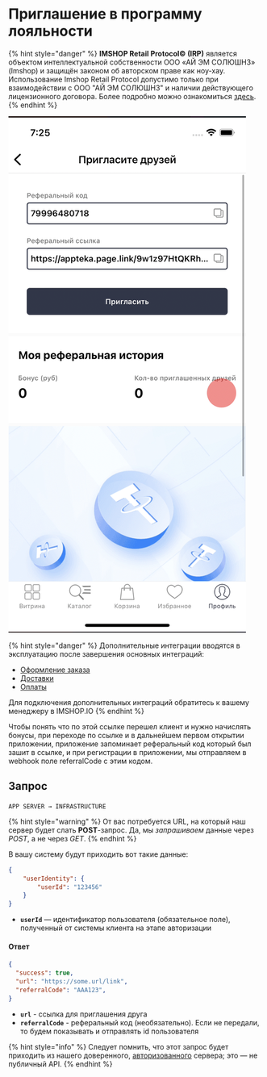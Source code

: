 # Приглашение в программу лояльности

{% hint style="danger" %}
**IMSHOP Retail Protocol© (IRP)** является объектом интеллектуальной собственности ООО «АЙ ЭМ СОЛЮШНЗ» (Imshop) и защищён законом об авторском праве как ноу-хау. Использование Imshop Retail Protocol допустимо только при взаимодействии с ООО "АЙ ЭМ СОЛЮШНЗ" и наличии действующего лицензионного договора. Более подробно можно ознакомиться [здесь](../../api-license.md).
{% endhint %}

![](<../../.gitbook/assets/Screenshot 2022-10-14 at 12.22.14.png>)

{% hint style="danger" %}
Дополнительные интеграции вводятся в эксплуатацию после завершения основных интеграций:

* [Оформление заказа](../../osnovnye-integracii/oformlenie-zakaza.md)
* [Доставки](../../osnovnye-integracii/dostavki.md)
* [Оплаты](../../osnovnye-integracii/oplaty.md)

Для подключения дополнительных интеграций обратитесь к вашему менеджеру в IMSHOP.IO
{% endhint %}

Чтобы понять что по этой ссылке перешел клиент и нужно начислять бонусы, при переходе по ссылке и в дальнейшем первом открытии приложении, приложение запоминает реферальный код который был зашит в ссылке, и при регистрации в приложении, мы отправляем в webhook поле referralCode с этим кодом.

## Запрос

`APP SERVER → INFRASTRUCTURE`

{% hint style="warning" %}
От вас потребуется URL, на который наш сервер будет слать **POST**-запрос. Да, мы _запрашиваем_ данные через _POST_, а не через _GET_.
{% endhint %}

В вашу систему будут приходить вот такие данные:

```json
{
    "userIdentity": {
        "userId": "123456"
    }
}
```

* **`userId`** — идентификатор пользователя (обязательное поле), полученный от системы клиента на этапе авторизации

#### Ответ

```json
{
  "success": true,
  "url": "https://some.url/link",
  "referralCode": "AAA123",
}
```

* **`url`**  - ссылка для приглашения друга&#x20;
* **`referralCode`** - реферальный код (необязательно). Если не передали, то будем показывать и отправлять id пользователя

{% hint style="info" %}
Следует помнить, что этот запрос будет приходить из нашего доверенного, [авторизованного](broken-reference) сервера; это — не публичный API.
{% endhint %}
